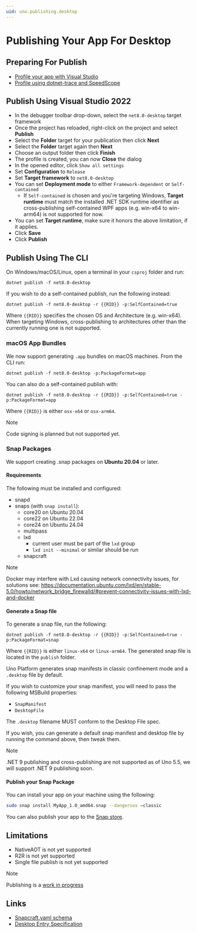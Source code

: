 ```yaml
---
uid: uno.publishing.desktop
---
```


# Publishing Your App For Desktop

## Preparing For Publish

- [Profile your app with Visual Studio](https://learn.microsoft.com/en-us/visualstudio/profiling)
- [Profile using dotnet-trace and SpeedScope](https://learn.microsoft.com/en-us/dotnet/core/diagnostics/dotnet-trace)

## Publish Using Visual Studio 2022

- In the debugger toolbar drop-down, select the `net8.0-desktop` target framework
- Once the project has reloaded, right-click on the project and select **Publish**
- Select the **Folder** target for your publication then click **Next**
- Select the **Folder** target again then **Next**
- Choose an output folder then click **Finish**
- The profile is created, you can now **Close** the dialog
- In the opened editor, click `Show all settings`
- Set **Configuration** to `Release`
- Set **Target framework** to `net8.0-desktop`
- You can set **Deployment mode** to either `Framework-dependent` or `Self-contained`
  - If `Self-contained` is chosen and you're targeting Windows, **Target runtime** must match the installed .NET SDK runtime identifier
    as cross-publishing self-contained WPF apps (e.g. win-x64 to win-arm64) is not supported for now.
- You can set **Target runtime**, make sure it honors the above limitation, if it applies.
- Click **Save**
- Click **Publish**

## Publish Using The CLI

On Windows/macOS/Linux, open a terminal in your `csproj` folder and run:

```shell
dotnet publish -f net8.0-desktop
```

If you wish to do a self-contained publish, run the following instead:

```shell
dotnet publish -f net8.0-desktop -r {{RID}} -p:SelfContained=true
```

Where `{{RID}}` specifies the chosen OS and Architecture (e.g. win-x64). When targeting Windows, cross-publishing to architectures other than the currently running one is not supported.

### macOS App Bundles

We now support generating `.app` bundles on macOS machines. From the CLI run:

```shell
dotnet publish -f net8.0-desktop -p:PackageFormat=app
```

You can also do a self-contained publish with:

```shell
dotnet publish -f net8.0-desktop -r {{RID}} -p:SelfContained=true -p:PackageFormat=app
```

Where `{{RID}}` is either `osx-x64` or `osx-arm64`.

> [!NOTE]
> Code signing is planned but not supported yet.

### Snap Packages

We support creating .snap packages on **Ubuntu 20.04** or later.

#### Requirements

The following must be installed and configured:

- snapd
- snaps (with `snap install`):
  - core20 on Ubuntu 20.04
  - core22 on Ubuntu 22.04
  - core24 on Ubuntu 24.04
  - multipass
  - lxd
    - current user must be part of the `lxd` group
    - `lxd init --minimal` or similar should be run
  - snapcraft

> [!NOTE]
> Docker may interfere with Lxd causing network connectivity issues, for solutions see: https://documentation.ubuntu.com/lxd/en/stable-5.0/howto/network_bridge_firewalld/#prevent-connectivity-issues-with-lxd-and-docker

#### Generate a Snap file

To generate a snap file, run the following:

```shell
dotnet publish -f net8.0-desktop -r {{RID}} -p:SelfContained=true -p:PackageFormat=snap
```

Where `{{RID}}` is either `linux-x64` or `linux-arm64`. The generated snap file is located in the `publish` folder.

Uno Platform generates snap manifests in classic confinement mode and a `.desktop` file by default.

If you wish to customize your snap manifest, you will need to pass the following MSBuild properties:

- `SnapManifest`
- `DesktopFile`

The `.desktop` filename MUST conform to the Desktop File spec.

If you wish, you can generate a default snap manifest and desktop file by running the command above, then tweak them.

> [!NOTE]
> .NET 9 publishing and cross-publishing are not supported as of Uno 5.5, we will support .NET 9 publishing soon.

#### Publish your Snap Package

You can install your app on your machine using the following:

```bash
sudo snap install MyApp_1.0_amd64.snap --dangerous –classic
```

You can also publish your app to the [Snap store](https://snapcraft.io/store).

## Limitations

- NativeAOT is not yet supported
- R2R is not yet supported
- Single file publish is not yet supported

> [!NOTE]
> Publishing is a [work in progress](https://github.com/unoplatform/uno/issues/16440)

## Links

- [Snapcraft.yaml schema](https://snapcraft.io/docs/snapcraft-yaml-schema)
- [Desktop Entry Specification](https://specifications.freedesktop.org/desktop-entry-spec/latest)
